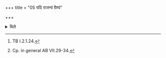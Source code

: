 +++
title = "05 यदि राजन्यं वैश्यं"

+++

<details><summary>थिते</summary>

5. If (the Adhvaryu) works for a Kṣatriya or a Vaiśya ( sacrificer), and if he desires to cause the sacrificer to consume (the Soma-juice), then having brought some bunches of the leaves of Nyagrodha (Ficus Indica), having crushed them, having mixed them with curds, having drawn out burning coal (from the Āhavanīya-fire) within the enclosing sticks while the (Soma-juices in the) goblets are being offered, having taken out a portion of the mixture by means of a tender Darbha shoot, from his (sacrificer's) goblet, then having made a libation of it (on the burning coal) with ahaṁ tvad asmi madasi tvam...[^1] he should give (the mixture) to him (the sacrificer) for consuming.[^2]   

[^1]: TB I.2.1.24.  

[^2]: Cp. in general AB VII.29-34.  
</details>
